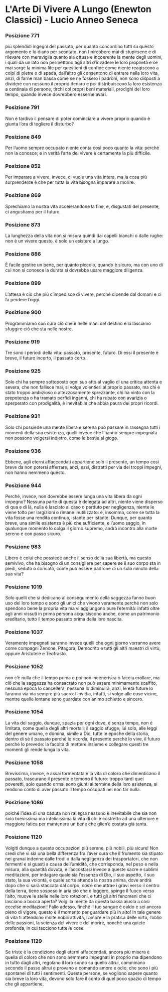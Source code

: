 # L'Arte Di Vivere A Lungo (Enewton Classici) - Lucio Anneo Seneca
### Posizione 771
più splendidi ingegni del passato, per quanto concordino tutti su questo argomento e lo diano per scontato, non finirebbero mai di stupirsene e di rilevare con meraviglia quanto sia ottusa e incoerente la mente degli uomini, i quali da un lato non permettono agli altri d’invadere le loro proprietà e se mai sorge la minima lite per questioni di confine come niente reagiscono a colpi di pietre o di spada, dall’altro gli consentono di entrare nella loro vita, anzi, di farne man bassa come se ne fossero i padroni, non sono disposti a dividere con nessuno il proprio denaro e poi distribuiscono la loro esistenza a centinaia di persone, tirchi coi propri beni materiali, prodighi del loro tempo, quando invece dovrebbero esserne avari.

### Posizione 791
Non è tardivo il pensare di poter cominciare a vivere proprio quando è giunta l’ora di togliere il disturbo?

### Posizione 849
Per l’uomo sempre occupato niente conta così poco quanto la vita: perché non la conosce; e in verità l’arte del vivere è certamente la più difficile.

### Posizione 852
Per imparare a vivere, invece, ci vuole una vita intera, ma la cosa più sorprendente è che per tutta la vita bisogna imparare a morire.

### Posizione 869
Sprechiamo la nostra vita accelerandone la fine, e, disgustati del presente, ci angustiamo per il futuro.

### Posizione 873
La lunghezza della vita non si misura quindi dai capelli bianchi o dalle rughe: non è un vivere questo, è solo un esistere a lungo.

### Posizione 886
È facile gestire un bene, per quanto piccolo, quando è sicuro, ma con uno di cui non si conosce la durata si dovrebbe usare maggiore diligenza.

### Posizione 899
L’attesa è ciò che più c’impedisce di vivere, perché dipende dal domani e ci fa perdere l’oggi.

### Posizione 900
Programmiamo con cura ciò che è nelle mani del destino e ci lasciamo sfuggire ciò che sta nelle nostre.

### Posizione 919
Tre sono i periodi della vita: passato, presente, futuro. Di essi il presente è breve, il futuro incerto, il passato certo.

### Posizione 925
Solo chi ha sempre sottoposto ogni suo atto al vaglio di una critica attenta e severa, che non fallisce mai, si volge volentieri al proprio passato, ma chi è stato troppo ambizioso o altezzosamente sprezzante, chi ha vinto con la prepotenza o ha tramato perfidi inganni, chi ha rubato con avarizia o sperperato con prodigalità, è inevitabile che abbia paura dei propri ricordi.

### Posizione 931
Solo chi possiede una mente libera e serena può passare in rassegna tutti i momenti della sua esistenza, quelli invece che l’hanno sempre impegnata non possono volgersi indietro, come le bestie al giogo.

### Posizione 936
Ebbene, agli eterni affaccendati appartiene solo il presente, un tempo così breve da non potersi afferrare, anzi, essi, distratti per via dei troppi impegni, non hanno nemmeno questo.

### Posizione 944
Perché, invece, non dovrebbe essere lunga una vita libera da ogni impegno? Nessuna parte di questa è delegata ad altri, niente viene disperso di qua e di là, nulla è lasciato al caso o perduto per negligenza, niente le viene tolto per largizioni o rimane inutilizzato: è, insomma, come se tutta la vita fosse una rendita continua, istante per istante. Dunque, per quanto breve, una simile esistenza è più che sufficiente, e l’uomo saggio, in qualunque momento lo colga il giorno supremo, andrà incontro alla morte sereno e con passo sicuro.

### Posizione 983
Libero è colui che possiede anche il senso della sua libertà, ma questo semivivo, che ha bisogno di un consigliere per sapere se il suo corpo sta in piedi, seduto o coricato, come può essere padrone di un solo minuto della sua vita?

### Posizione 1019
Solo quelli che si dedicano al conseguimento della saggezza fanno buon uso del loro tempo e sono gli unici che vivono veramente perché non solo spendono bene la propria vita ma vi aggiungono pure l’eternità: infatti oltre agli anni vissuti in prima persona acquisiscono anche, come un patrimonio ereditario, tutto il tempo passato prima della loro nascita.

### Posizione 1037
Veramente impegnati saranno invece quelli che ogni giorno vorranno avere come compagni Zenone, Pitagora, Democrito e tutti gli altri maestri di virtù, oppure Aristotele e Teofrasto.

### Posizione 1052
non c’è nulla che il tempo prima o poi non incenerisca o faccia crollare, ma ciò che la saggezza ha consacrato non può essere minimamente scalfito, nessuna epoca lo cancellerà, nessuna lo diminuirà, anzi, le età future lo faranno via via sempre più sacro: l’invidia, infatti, si volge alle cose vicine, mentre quelle lontane sono guardate con animo schietto e sincero.

### Posizione 1054
La vita del saggio, dunque, spazia per ogni dove, è senza tempo, non è limitata, come quella degli altri mortali; il saggio sfugge, lui solo, alle leggi del genere umano, e domina, simile a Dio, tutte le epoche della storia, dentro di sé il passato perché lo ricorda, il presente perché lo vive, il futuro perché lo prevede: la facoltà di mettere insieme e collegare questi tre momenti gli rende lunga la vita.

### Posizione 1058
Brevissima, invece, e assai tormentata è la vita di coloro che dimenticano il passato, trascurano il presente e temono il futuro: troppo tardi quei poveretti, solo quando ormai sono giunti al termine della loro esistenza, si rendono conto di aver passato il tempo occupati nel non far nulla.

### Posizione 1086
poiché l’idea di una caduta non rallegra nessuno è inevitabile che sia non solo brevissima ma infelicissima la vita di chi è costretto ad una ulteriore e maggiore fatica per mantenere un bene che glien’è costata già tanta.

### Posizione 1120
Volgiti dunque a queste occupazioni più serene, più nobili, più sicure! Non credi che vi sia una bella differenza fra l’aver cura che il frumento sia stipato nei granai indenne dalle frodi o dalla negligenza dei trasportatori, che non fermenti e si guasti a causa dell’umidità, che corrisponda, nel peso e nella misura, alla quantità dovuta, e l’accostarsi invece a queste sacre e sublimi meditazioni, per indagare quale sia l’essenza di Dio, il suo aspetto, il suo stato, la sua volontà, e quale sorte attenda la nostra anima, dove andrà dopo che si sarà staccata dal corpo, cos’è che attrae i gravi verso il centro della terra, tiene sospeso in aria ciò che è leggero, spinge il fuoco verso l’alto, muove le stelle nelle loro rotazioni, e tutti gli altri fenomeni che ci lasciano a bocca aperta? Volgi la mente da questa bassa aiuola a così eccelse meditazioni! Fallo adesso, finché il tuo sangue è caldo e sei ancora pieno di vigore, questo è il momento per guardare più in alto! In tale genere di vita ti attendono molte nobili attività, l’amore e la pratica delle virtù, l’oblio delle passioni, la scienza del vivere e del morire, nonché una quiete profonda, in cui tacciono tutte le cose.

### Posizione 1129
Se triste è la condizione degli eterni affaccendati, ancora più misera è quella di coloro che non sono nemmeno impegnati in proprio ma dipendono in tutto dagli altri, regolano il loro sonno su quello altrui, camminano secondo il passo altrui e provano a comando amore e odio, che sono i più spontanei di tutti i sentimenti. Queste persone, se vogliono sapere quanto sia breve la loro vita, devono solo fare il conto di quel poco spazio di tempo che gli appartiene.

